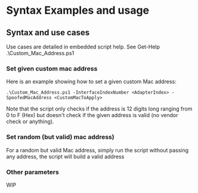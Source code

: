 # Syntax Examples and usage  
## Syntax and use cases  
Use cases are detailed in embedded script help. See Get-Help .\Custom_Mac_Address.ps1  

### Set given custom mac address
Here is an example showing how to set a given custom Mac address: 

```
.\Custom_Mac_Address.ps1 -InterfaceIndexNumber <AdapterIndex> -SpoofedMacAddress <CustomMacToApply>
```
Note that the script only checks if the address is 12 digits long ranging from 0 to F (Hex) but doesn't check if the given address is valid (no vendor check or anything).

### Set random (but valid) mac address)
For a random but valid Mac address, simply run the script without passing any address, the script will build a valid address

### Other parameters  
WIP
